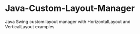 # Java-Custom-Layout-Manager
Java Swing custom layout manager with HorizontalLayout and VerticalLayout examples
